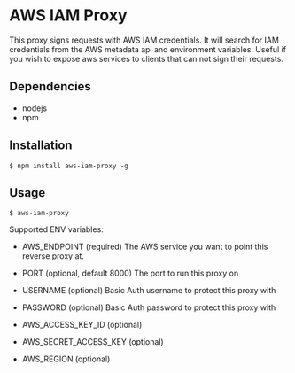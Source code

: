 AWS IAM Proxy
=============

This proxy signs requests with AWS IAM credentials. It will search for IAM credentials from the AWS metadata api and environment variables. Useful if you wish to expose aws services to clients that can not sign their requests.

Dependencies
------------
- nodejs
- npm

Installation
------------

`$ npm install aws-iam-proxy -g`

Usage
-----

`$ aws-iam-proxy`

Supported ENV variables:
- AWS_ENDPOINT (required)
  The AWS service you want to point this reverse proxy at.

- PORT (optional, default 8000)
  The port to run this proxy on

- USERNAME (optional)
  Basic Auth username to protect this proxy with

- PASSWORD (optional)
  Basic Auth password to protect this proxy with

- AWS_ACCESS_KEY_ID (optional)

- AWS_SECRET_ACCESS_KEY (optional)

- AWS_REGION (optional)
